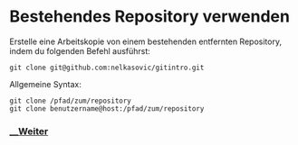 # Bestehendes Repository verwenden

Erstelle eine Arbeitskopie von einem bestehenden entfernten Repository, indem du folgenden Befehl ausführst:

```
git clone git@github.com:nelkasovic/gitintro.git
```

Allgemeine Syntax:

```
git clone /pfad/zum/repository
git clone benutzername@host:/pfad/zum/repository
```

### [__Weiter](Commit.md)
